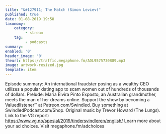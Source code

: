 ```yaml
---
title: "&#127911; The Match (Simon Leviev)"
published: true
date: 01-08-2019 19:58
taxonomy:
    category:
         - stream
    tag:
         - podcasts
summary:
enabled: '0'
header_image: '0'
theurl: https://traffic.megaphone.fm/ADL9575730889.mp3
image: artwork-resized.jpg
template: item
---
```

 
Episode summary: An international fraudster posing as a wealthy CEO utilizes a popular dating app to scam women out of hundreds of thousands of dollars. Prelude: Maria Elvira Pinto Exposto, an Australian grandmother, meets the man of her dreams online. Support the show by becoming a Valuedlistener™ at Patreon.com/Swindled. Buy something at SwindledPodcast.com/Shop. Original music by Trevor Howard (The Lungs). Link to the VG report: https://www.vg.no/spesial/2019/tindersvindleren/english/ Learn more about your ad choices. Visit megaphone.fm/adchoices
